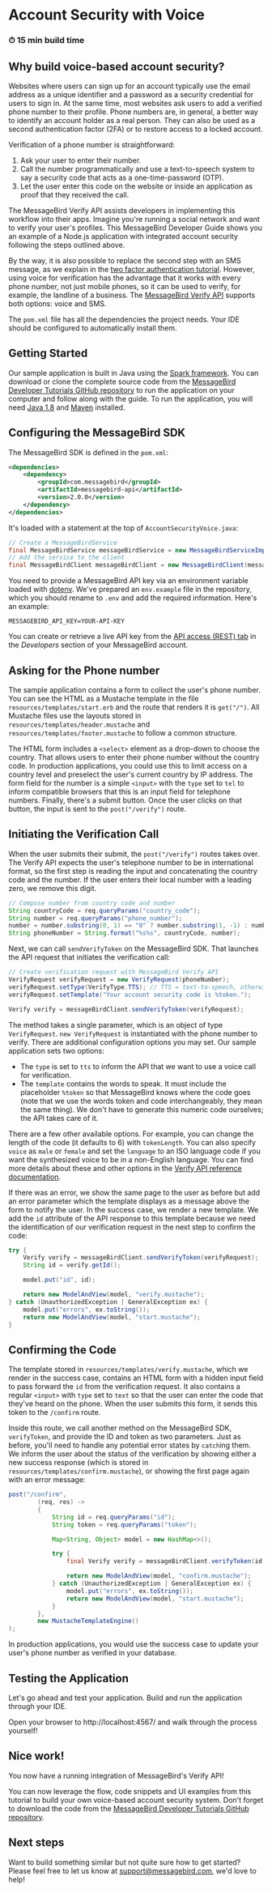 # Account Security with Voice

### ⏱ 15 min build time

## Why build voice-based account security?

Websites where users can sign up for an account typically use the email address as a unique identifier and a password as a security credential for users to sign in. At the same time, most websites ask users to add a verified phone number to their profile. Phone numbers are, in general, a better way to identify an account holder as a real person. They can also be used as a second authentication factor (2FA) or to restore access to a locked account.

Verification of a phone number is straightforward:

1. Ask your user to enter their number.
2. Call the number programmatically and use a text-to-speech system to say a security code that acts as a one-time-password (OTP).
3. Let the user enter this code on the website or inside an application as proof that they received the call.

The MessageBird Verify API assists developers in implementing this workflow into their apps. Imagine you're running a social network and want to verify your user's profiles. This MessageBird Developer Guide shows you an example of a Node.js application with integrated account security following the steps outlined above.

By the way, it is also possible to replace the second step with an SMS message, as we explain in the [two factor authentication tutorial](https://developers.messagebird.com/tutorials/verify). However, using voice for verification has the advantage that it works with every phone number, not just mobile phones, so it can be used to verify, for example, the landline of a business. The [MessageBird Verify API](https://developers.messagebird.com/docs/verify) supports both options: voice and SMS.

The `pom.xml` file has all the dependencies the project needs. Your IDE should be configured to automatically install them.

## Getting Started

Our sample application is built in Java using the [Spark framework](http://sparkjava.com/). You can download or clone the complete source code from the [MessageBird Developer Tutorials GitHub repository](https://github.com/messagebirdguides/verify-voice-guide-java) to run the application on your computer and follow along with the guide. To run the application, you will need [Java 1.8](https://www.oracle.com/technetwork/java/javase/downloads/jdk8-downloads-2133151.html) and [Maven](https://maven.apache.org/) installed.

## Configuring the MessageBird SDK

The MessageBird SDK is defined in the `pom.xml`:

``` xml
<dependencies>
    <dependency>
        <groupId>com.messagebird</groupId>
        <artifactId>messagebird-api</artifactId>
        <version>2.0.0</version>
    </dependency>
</dependencies>
```

It's loaded with a statement at the top of `AccountSecurityVoice.java`:

``` java
// Create a MessageBirdService
final MessageBirdService messageBirdService = new MessageBirdServiceImpl(dotenv.get("MESSAGEBIRD_API_KEY"));
// Add the service to the client
final MessageBirdClient messageBirdClient = new MessageBirdClient(messageBirdService);
```

You need to provide a MessageBird API key via an environment variable loaded with [dotenv](https://mvnrepository.com/artifact/io.github.cdimascio/java-dotenv). We've prepared an `env.example` file in the repository, which you should rename to `.env` and add the required information. Here's an example:

```
MESSAGEBIRD_API_KEY=YOUR-API-KEY
```

You can create or retrieve a live API key from the [API access (REST) tab](https://dashboard.messagebird.com/en/developers/access) in the _Developers_ section of your MessageBird account.

## Asking for the Phone number

The sample application contains a form to collect the user's phone number. You can see the HTML as a Mustache template in the file `resources/templates/start.erb` and the route that renders it is `get("/")`. All Mustache files use the layouts stored in `resources/templates/header.mustache` and `resources/templates/footer.mustache` to follow a common structure.

The HTML form includes a `<select>` element as a drop-down to choose the country. That allows users to enter their phone number without the country code. In production applications, you could use this to limit access on a country level and preselect the user's current country by IP address. The form field for the number is a simple `<input>` with the `type` set to `tel` to inform compatible browsers that this is an input field for telephone numbers. Finally, there's a submit button. Once the user clicks on that button, the input is sent to the `post("/verify")` route.

## Initiating the Verification Call

When the user submits their submit, the `post("/verify")` routes takes over. The Verify API expects the user's telephone number to be in international format, so the first step is reading the input and concatenating the country code and the number. If the user enters their local number with a leading zero, we remove this digit.

``` java
// Compose number from country code and number
String countryCode = req.queryParams("country_code");
String number = req.queryParams("phone_number");
number = number.substring(0, 1) == "0" ? number.substring(1, -1) : number;
String phoneNumber = String.format("%s%s", countryCode, number);
```

Next, we can call `sendVerifyToken` on the MessageBird SDK. That launches the API request that initiates the verification call:

``` java
// Create verification request with MessageBird Verify API
VerifyRequest verifyRequest = new VerifyRequest(phoneNumber);
verifyRequest.setType(VerifyType.TTS); // TTS = text-to-speech, otherwise API defaults to SMS
verifyRequest.setTemplate("Your account security code is %token.");

Verify verify = messageBirdClient.sendVerifyToken(verifyRequest);
```

The method takes a single parameter, which is an object of type `VerifyRequest`. `new VerifyRequest` is instantiated with the phone number to verify. There are additional configuration options you may set. Our sample application sets two options:

* The `type` is set to `tts` to inform the API that we want to use a voice call for verification.
* The `template` contains the words to speak. It must include the placeholder `%token` so that MessageBird knows where the code goes (note that we use the words token and code interchangeably, they mean the same thing). We don't have to generate this numeric code ourselves; the API takes care of it.

There are a few other available options. For example, you can change the length of the code (it defaults to 6) with `tokenLength`. You can also specify `voice` as `male` or `female` and set the `language` to an ISO language code if you want the synthesized voice to be in a non-English language. You can find more details about these and other options in the [Verify API reference documentation](https://developers.messagebird.com/docs/verify#request-a-verify).

If there was an error, we show the same page to the user as before but add an error parameter which the template displays as a message above the form to notify the user. In the success case, we render a new template. We add the `id` attribute of the API response to this template because we need the identification of our verification request in the next step to confirm the code:

``` java
try {
    Verify verify = messageBirdClient.sendVerifyToken(verifyRequest);
    String id = verify.getId();

    model.put("id", id);

    return new ModelAndView(model, "verify.mustache");
} catch (UnauthorizedException | GeneralException ex) {
    model.put("errors", ex.toString());
    return new ModelAndView(model, "start.mustache");
}
```

## Confirming the Code

The template stored in `resources/templates/verify.mustache`, which we render in the success case, contains an HTML form with a hidden input field to pass forward the `id` from the verification request. It also contains a regular `<input>` with `type` set to `text` so that the user can enter the code that they've heard on the phone. When the user submits this form, it sends this token to the `/confirm` route.

Inside this route, we call another method on the MessageBird SDK, `verifyToken`, and provide the ID and token as two parameters. Just as before, you'll need to handle any potential error states by `catch`ing them. We inform the user about the status of the verification by showing either a new success response (which is stored in `resources/templates/confirm.mustache`), or showing the first page again with an error message:

``` java
post("/confirm",
        (req, res) ->
        {
            String id = req.queryParams("id");
            String token = req.queryParams("token");

            Map<String, Object> model = new HashMap<>();

            try {
                final Verify verify = messageBirdClient.verifyToken(id, token);

                return new ModelAndView(model, "confirm.mustache");
            } catch (UnauthorizedException | GeneralException ex) {
                model.put("errors", ex.toString());
                return new ModelAndView(model, "start.mustache");
            }
        },
        new MustacheTemplateEngine()
);
```

In production applications, you would use the success case to update your user's phone number as verified in your database.

## Testing the Application

Let's go ahead and test your application. Build and run the application through your IDE.


Open your browser to http://localhost:4567/ and walk through the process yourself!

## Nice work!

You now have a running integration of MessageBird's Verify API!

You can now leverage the flow, code snippets and UI examples from this tutorial to build your own voice-based account security system. Don't forget to download the code from the [MessageBird Developer Tutorials GitHub repository](https://github.com/messagebirdguides/verify-voice-guide-java).

## Next steps

Want to build something similar but not quite sure how to get started? Please feel free to let us know at support@messagebird.com, we'd love to help!

